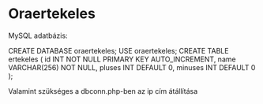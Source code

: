 # Oraertekeles

MySQL adatbázis:

CREATE DATABASE oraertekeles;
USE oraertekeles;
CREATE TABLE ertekeles (
  id INT NOT NULL PRIMARY KEY AUTO_INCREMENT,
  name VARCHAR(256) NOT NULL,
  pluses INT DEFAULT 0,
  minuses INT DEFAULT 0
);


Valamint szükséges a dbconn.php-ben az ip cím átállítása
